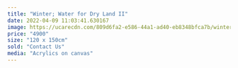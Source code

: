 ```yaml
---
title: "Winter; Water for Dry Land II"
date: 2022-04-09 11:03:41.630167
image: https://ucarecdn.com/809d6fa2-e586-44a1-ad40-eb8348bfca7b/winter-water-for-dry-land-ii.jpg
price: "4900"
size: "120 x 150cm"
sold: "Contact Us"
media: "Acrylics on canvas"
---
```


